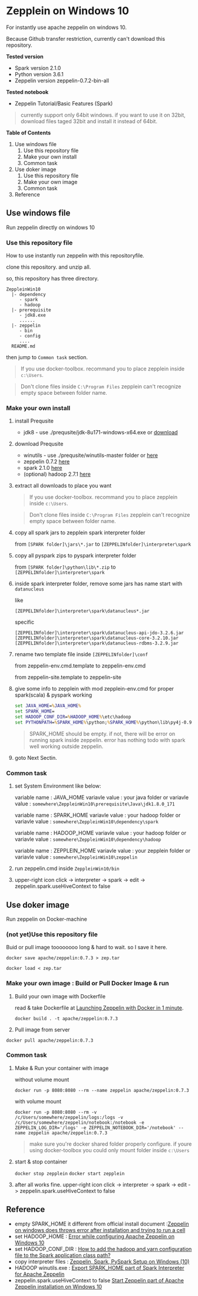 # Zepplein on Windows 10

For instantly use apache zeppelin on windows 10.

Because Github transfer restriction, currently can't download this repository.

**Tested version**
- Spark version 2.1.0
- Python version 3.6.1
- Zeppelin version zeppelin-0.7.2-bin-all

**Tested notebook**
- Zeppelin Tutorial/Basic Features (Spark)

> currently support only 64bit windows. if you want to use it on 32bit, download files taged 32bit and install it instead of 64bit.

**Table of Contents**

1. Use windows file
    1. Use this repository file
    2. Make your own install
    3. Common task
2. Use doker image
    1. Use this repository file
    2. Make your own image
    3. Common task
3. Reference

## Use windows file

Run zeppelin directly on windows 10

### Use this repository file

How to use instantly run zeppelin with this repositoryfile.

clone this repository. and unzip all.

so, this repository has three directory.

```
ZeppleinWin10
  |- dependency
     - spark
     - hadoop
  |- prerequisite
     - jdk8.exe
     ......
  |- zeppelin
     - bin
     - config
     ....
  README.md
```

then jump to `Common task` section.

>  If you use docker-toolbox. recommand you to place zepplein inside `c:\Users`.

> Don't clone files inside `C:\Program Files` zepplein can't recognize empty space between folder name.

### Make your own install

1. install Prequsite

    - jdk8 - use ./prequsite/jdk-8u171-windows-x64.exe or [download](http://www.oracle.com/technetwork/java/javase/downloads/jdk8-downloads-2133151.html)

2. download Prequsite
    - winutils - use ./prequsite/winutils-master folder or [here](https://github.com/steveloughran/winutils)
    - zeppelin 0.7.2 [here](https://zeppelin.apache.org/releases/zeppelin-release-0.7.2.html)
    - spark 2.1.0 [here](https://spark.apache.org/downloads.html)
    - (optional) hadoop 2.7.1 [here](https://archive.apache.org/dist/hadoop/core/hadoop-2.7.1/)

3. extract all downloads to place you want

    >  If you use docker-toolbox. recommand you to place zepplein inside `c:\Users`.

    > Don't clone files inside `C:\Program Files` zepplein can't recognize empty space between folder name.


4. copy all spark jars to zepplein spark interpreter folder

    from `[SPARK folder]\jars\*.jar`
    to `[ZEPPELINfolder]\interpreter\spark`

5. copy all pyspark zips to pyspark interpreter folder

    from `[SPARK folder]\python\lib\*.zip`
    to `[ZEPPELINfolder]\interpreter\spark`

7. inside spark interpreter folder, remove some jars has name start with `datanucleus`

    like

    `[ZEPPELINfolder]\interpreter\spark\datanucleus*.jar`

    specific

    `[ZEPPELINfolder]\interpreter\spark\datanucleus-api-jdo-3.2.6.jar`
    `[ZEPPELINfolder]\interpreter\spark\datanucleus-core-3.2.10.jar`
    `[ZEPPELINfolder]\interpreter\spark\datanucleus-rdbms-3.2.9.jar`

7. rename two template file inside `[ZEPPELINfolder]\conf`

    from zeppelin-env.cmd.template
    to  zeppelin-env.cmd

    from zeppelin-site.template
    to zeppelin-site

8. give some info to zepplein with mod zepplein-env.cmd for proper spark(scala) & pyspark working

    ```cmd
    set JAVA_HOME=%JAVA_HOME%
    set SPARK_HOME=
    set HADOOP_CONF_DIR=%HADOOP_HOME%\etc\hadoop
    set PYTHONPATH=%SPARK_HOME%\python;%SPARK_HOME%\python\lib\py4j-0.9.2-src.zip;%SPARK_HOME%\python\lib\pyspark.zip
    ```

    > SPARK_HOME should be empty. if not, there will be error on running spark inside zeppelin. error has nothing todo with spark well working outside zeppelin.

7. goto Next Sectin.

### Common task

1. set System Environment like below:

    variable name : JAVA_HOME
    variavle value : your java folder
    or
    variavle value : `somewhere\ZeppleinWin10\prerequisite\Java\jdk1.8.0_171`

    variable name : SPARK_HOME
    variavle value : your hadoop folder
    or
    variavle value : `somewhere\ZeppleinWin10\dependency\spark`

    variable name : HADOOP_HOME
    variavle value : your hadoop folder
    or
    variavle value : `somewhere\ZeppleinWin10\dependency\hadoop`

    variable name : ZEPPLEIN_HOME
    variavle value : your zepplein folder
    or
    variavle value : `somewhere\ZeppleinWin10\zeppelin`

2. run zeppelin.cmd inside `ZeppleinWin10/bin`

3. upper-right icon click -> interpreter -> spark -> edit -> zeppelin.spark.useHiveContext to false

## Use doker image

Run zeppelin on Docker-machine

### (not yet)Use this repository file

Buid or pull image toooooooo long & hard to wait. so I save it here.

`docker save apache/zeppelin:0.7.3 > zep.tar`

`docker load < zep.tar`

### Make your own image : Build or  Pull Docker Image & run

1. Build your own image with Dockerfile

    read & take Dockerfile at [Launching Zeppelin with Docker in 1 minute](https://www.zepl.com/viewer/notebooks/bm90ZTovLzFhbWJkYS85MjcyZjk5ZTk1NTI0YTdhYmU1M2Q1YTA0ZWZlZmUxNS9ub3RlLmpzb24).

    `docker build . -t apache/zeppelin:0.7.3`

2. Pull image from server

`docker pull apache/zeppelin:0.7.3`


### Common task

1. Make & Run your container with image

    without volume mount

    `docker run -p 8080:8080 --rm --name zeppelin apache/zeppelin:0.7.3`

    with volume mount

    `docker run -p 8080:8080 --rm -v /c/Users/somewhere/zeppelin/logs:/logs -v /c/Users/somewhere/zeppelin/notebook:/notebook -e     ZEPPELIN_LOG_DIR='/logs' -e ZEPPELIN_NOTEBOOK_DIR='/notebook' --name zeppelin apache/zeppelin:0.7.3`

    > make sure you're docker shared folder properly configure. if youre using docker-toolbox you could only mount folder inside `c:\Users`

2. start & stop container

    `docker stop zepplein`
    `docker start zepplein`


3. after all works fine. upper-right icon click -> interpreter -> spark -> edit -> zeppelin.spark.useHiveContext to false

## Reference

- empty SPARK_HOME it different from official install document :[Zeppelin on windows does throws error after installation and trying to run a cell](https://issues.apache.org/jira/browse/ZEPPELIN-2677)
- set HADOOP_HOME : [Error while configuring Apache Zeppelin on Windows 10](https://stackoverflow.com/questions/48656537/error-while-configuring-apache-zeppelin-on-windows-10)
- set HADOOP_CONF_DIR : [How to add the hadoop and yarn configuration file to the Spark application class path?](https://community.hortonworks.com/questions/85757/how-to-add-the-hadoop-and-yarn-configuration-file.html)
- copy interpreter files : [Zeppelin, Spark, PySpark Setup on Windows (10)](https://gist.github.com/codspire/7b0955b9e67fe73f6118dad9539cbaa2)
- HADOOP winutils.exe : [Export SPARK_HOME part of Spark Interpreter for Apache Zeppelin](https://zeppelin.apache.org/docs/0.7.2/interpreter/spark.html#1-export-spark_home)
- zeppelin.spark.useHiveContext to false [Start Zeppelin part of Apache Zeppelin installation on Windows 10](https://hernandezpaul.wordpress.com/2016/11/14/apache-zeppelin-installation-on-windows-10/)
